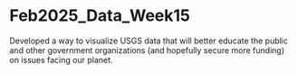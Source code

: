 # Feb2025_Data_Week15
Developed a way to visualize USGS data that will better educate the public and other government organizations (and hopefully secure more funding) on issues facing our planet.
